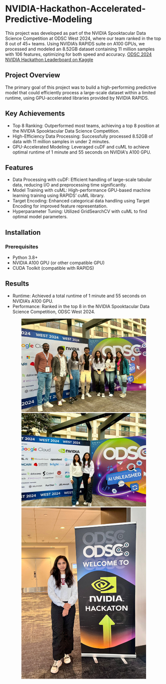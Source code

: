 # NVIDIA-Hackathon-Accelerated-Predictive-Modeling

This project was developed as part of the NVIDIA Spooktacular Data Science Competition at ODSC West 2024, where our team ranked in the top 8 out of 45+ teams. Using NVIDIA’s RAPIDS suite on A100 GPUs, we processed and modeled an 8.52GB dataset containing 11 million samples with 106 features, optimizing for both speed and accuracy. [ODSC 2024 NVIDIA Hackathon Leaderboard on Kaggle](https://www.kaggle.com/competitions/odsc-2024-nvidia-hackathon/leaderboard)


## Project Overview
The primary goal of this project was to build a high-performing predictive model that could efficiently process a large-scale dataset within a limited runtime, using GPU-accelerated libraries provided by NVIDIA RAPIDS.

## Key Achievements
- Top 8 Ranking: Outperformed most teams, achieving a top 8 position at the NVIDIA Spooktacular Data Science Competition.
- High-Efficiency Data Processing: Successfully processed 8.52GB of data with 11 million samples in under 2 minutes.
- GPU-Accelerated Modeling: Leveraged cuDF and cuML to achieve optimal runtime of 1 minute and 55 seconds on NVIDIA's A100 GPU.

## Features
- Data Processing with cuDF: Efficient handling of large-scale tabular data, reducing I/O and preprocessing time significantly.
- Model Training with cuML: High-performance GPU-based machine learning training using RAPIDS’ cuML library.
- Target Encoding: Enhanced categorical data handling using Target Encoding for improved feature representation.
- Hyperparameter Tuning: Utilized GridSearchCV with cuML to find optimal model parameters.

## Installation
### Prerequisites
- Python 3.8+
- NVIDIA A100 GPU (or other compatible GPU)
- CUDA Toolkit (compatible with RAPIDS)

## Results
- Runtime: Achieved a total runtime of 1 minute and 55 seconds on NVIDIA’s A100 GPU.
- Performance: Ranked in the top 8 in the NVIDIA Spooktacular Data Science Competition, ODSC West 2024.

<p align="center">
<img src="I3.jpeg" alt="Logo" width="400" height = "300"/>
<img src="I2.jpeg" alt="Logo" width="400" height = "300"/>
<img src="I1.jpeg" alt="Logo" width="400" height = "550"/>
</p>

